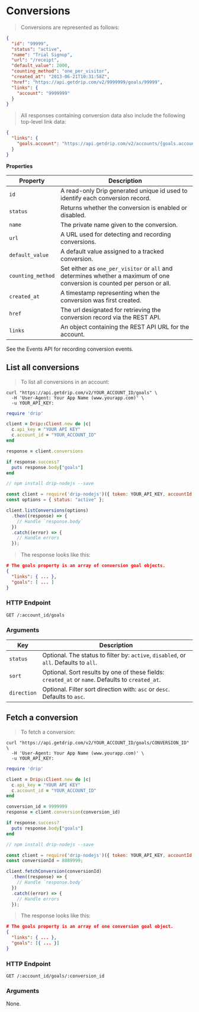 # Conversions

> Conversions are represented as follows:

```json
{
  "id": "99999",
  "status": "active",
  "name": "Trial Signup",
  "url": "/receipt",
  "default_value": 2000,
  "counting_method": "one_per_visitor",
  "created_at": "2013-06-21T10:31:58Z",
  "href": "https://api.getdrip.com/v2/9999999/goals/99999",
  "links": {
    "account": "9999999"
  }
}
```

> All responses containing conversion data also include the following top-level link data:

```json
{
  "links": {
    "goals.account": "https://api.getdrip.com/v2/accounts/{goals.account}"
  }
}
```

**Properties**

<table>
  <thead>
    <tr>
      <th>Property</th>
      <th>Description</th>
    </tr>
  </thead>
  <tbody>
    <tr>
      <td><code>id</code></td>
      <td>A read-only Drip generated unique id used to identify each conversion record.</td>
    </tr>
    <tr>
      <td><code>status</code></td>
      <td>Returns whether the conversion is enabled or disabled.</td>
    </tr>
    <tr>
      <td><code>name</code></td>
      <td>The private name given to the conversion.</td>
    </tr>
    <tr>
      <td><code>url</code></td>
      <td>A URL used for detecting and recording conversions.</td>
    </tr>
    <tr>
      <td><code>default_value</code></td>
      <td>A default value assigned to a tracked conversion.</td>
    </tr>
    <tr>
      <td><code>counting_method</code></td>
      <td>Set either as <code>one_per_visitor</code> or <code>all</code> and determines whether a maximum of one conversion is counted per person or all.</td>
    </tr>
    <tr>
      <td><code>created_at</code></td>
      <td>A timestamp representing when the conversion was first created.</td>
    </tr>
    <tr>
      <td><code>href</code></td>
      <td>The url designated for retrieving the conversion record via the REST API.</td>
    </tr>
    <tr>
      <td><code>links</code></td>
      <td>An object containing the REST API URL for the account.</td>
    </tr>
  </tbody>
</table>

See the Events API for recording conversion events.

## List all conversions

> To list all conversions in an account:

```shell
curl "https://api.getdrip.com/v2/YOUR_ACCOUNT_ID/goals" \
  -H 'User-Agent: Your App Name (www.yourapp.com)' \
  -u YOUR_API_KEY:
```

```ruby
require 'drip'

client = Drip::Client.new do |c|
  c.api_key = "YOUR API KEY"
  c.account_id = "YOUR_ACCOUNT_ID"
end

response = client.conversions

if response.success?
  puts response.body["goals"]
end
```

```javascript
// npm install drip-nodejs --save

const client = require('drip-nodejs')({ token: YOUR_API_KEY, accountId: YOUR_ACCOUNT_ID });
const options = { status: "active" };

client.listConversions(options)
  .then((response) => {
    // Handle `response.body`
  })
  .catch((error) => {
    // Handle errors
  });
```

> The response looks like this:

```json
# The goals property is an array of conversion goal objects.
{
  "links": { ... },
  "goals": [ ... ]
}
```

### HTTP Endpoint

`GET /:account_id/goals`

### Arguments

<table>
  <thead>
    <tr>
      <th>Key</th>
      <th>Description</th>
    </tr>
  </thead>
  <tbody>
    <tr>
      <td><code>status</code></td>
      <td>Optional. The status to filter by: <code>active</code>, <code>disabled</code>, or <code>all</code>. Defaults to <code>all</code>.</td>
    </tr>
    <tr>
      <td><code>sort</code></td>
      <td>Optional. Sort results by one of these fields: <code>created_at</code> or <code>name</code>. Defaults to <code>created_at</code>.</td>
    </tr>
    <tr>
      <td><code>direction</code></td>
      <td>Optional. Filter sort direction with: <code>asc</code> or <code>desc</code>. Defaults to <code>asc</code>.</td>
    </tr>
  </tbody>
</table>

## Fetch a conversion

> To fetch a conversion:

```shell
curl "https://api.getdrip.com/v2/YOUR_ACCOUNT_ID/goals/CONVERSION_ID" \
  -H 'User-Agent: Your App Name (www.yourapp.com)' \
  -u YOUR_API_KEY:
```

```ruby
require 'drip'

client = Drip::Client.new do |c|
  c.api_key = "YOUR API KEY"
  c.account_id = "YOUR_ACCOUNT_ID"
end

conversion_id = 9999999
response = client.conversion(conversion_id)

if response.success?
  puts response.body["goals"]
end
```

```javascript
// npm install drip-nodejs --save

const client = require('drip-nodejs')({ token: YOUR_API_KEY, accountId: YOUR_ACCOUNT_ID });
const conversionId = 8889999;

client.fetchConversion(conversionId)
  .then((response) => {
    // Handle `response.body`
  })
  .catch((error) => {
    // Handle errors
  });
```

> The response looks like this:

```json
# The goals property is an array of one conversion goal object.
{
  "links": { ... },
  "goals": [{ ... }]
}
```

### HTTP Endpoint

`GET /:account_id/goals/:conversion_id`

### Arguments

None.
